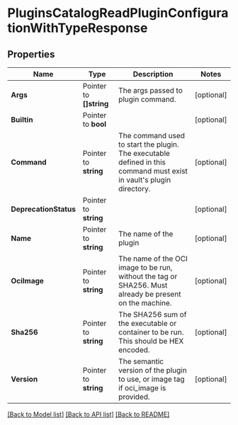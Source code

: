# PluginsCatalogReadPluginConfigurationWithTypeResponse


## Properties

Name | Type | Description | Notes
------------ | ------------- | ------------- | -------------
**Args** | Pointer to **[]string** | The args passed to plugin command. | [optional] 
**Builtin** | Pointer to **bool** |  | [optional] 
**Command** | Pointer to **string** | The command used to start the plugin. The executable defined in this command must exist in vault&#x27;s plugin directory. | [optional] 
**DeprecationStatus** | Pointer to **string** |  | [optional] 
**Name** | Pointer to **string** | The name of the plugin | [optional] 
**OciImage** | Pointer to **string** | The name of the OCI image to be run, without the tag or SHA256. Must already be present on the machine. | [optional] 
**Sha256** | Pointer to **string** | The SHA256 sum of the executable or container to be run. This should be HEX encoded. | [optional] 
**Version** | Pointer to **string** | The semantic version of the plugin to use, or image tag if oci_image is provided. | [optional] 





[[Back to Model list]](../README.md#documentation-for-models) [[Back to API list]](../README.md#documentation-for-api-endpoints) [[Back to README]](../README.md)


